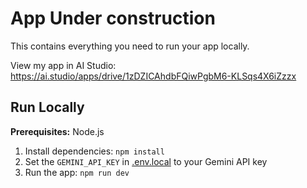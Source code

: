 
# App Under construction 

This contains everything you need to run your app locally.

View my app in AI Studio: https://ai.studio/apps/drive/1zDZICAhdbFQiwPgbM6-KLSqs4X6iZzzx

## Run Locally

**Prerequisites:**  Node.js


1. Install dependencies:
   `npm install`
2. Set the `GEMINI_API_KEY` in [.env.local](.env.local) to your Gemini API key
3. Run the app:
   `npm run dev`
